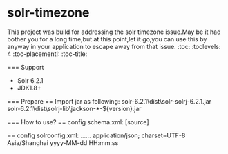 # solr-timezone
This project was build for addressing the solr timezone issue.May be it had bother you for a long time,but at this point,let it go,you can use this by anyway in your application to escape away from that issue.
:toc:
:toclevels: 4
:toc-placement!:
:toc-title:


=== Support

* Solr 6.2.1  
* JDK1.8+

=== Prepare
== Import jar as following:
solr-6.2.1\dist\solr-solrj-6.2.1.jar
solr-6.2.1\dist\solrj-lib\jackson-*-${version}.jar

=== How to use?
== config schema.xml:
[source]
 <fieldType name="tcndate" class="test.TrieDateField" precisionStep="6" 
    positionIncrementGap="0"/>
<fields>
  <field name="id" type="string" indexed="true" stored="true" />
  <field name="product_name" type="string" indexed="true" stored="true"/>
  <field name="order_date" type="tcndate" indexed="true" stored="true"/>
  <field name="_version_" type="long" indexed="true" stored="true" />
</fields>

== config solrconfig.xml:
</requestHandler>
......
<queryResponseWriter name="json" class="test.JSONResponseWriter">
    <str name="content-type">application/json; charset=UTF-8</str>
    <str name="tz">Asia/Shanghai</str>
    <str name="format">yyyy-MM-dd HH:mm:ss</str>
</queryResponseWriter>